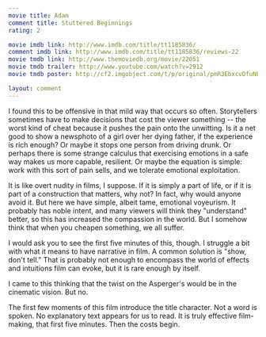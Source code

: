 ```yaml
---
movie title: Adam
comment title: Stuttered Beginnings
rating: 2

movie imdb link: http://www.imdb.com/title/tt1185836/
comment imdb link: http://www.imdb.com/title/tt1185836/reviews-22
movie tmdb link: http://www.themoviedb.org/movie/22051
movie tmdb trailer: http://www.youtube.com/watch?v=2912
movie tmdb poster: http://cf2.imgobject.com/t/p/original/pmR3EbxcvDfuNEAklzr96no91lV.jpg

layout: comment
---
```


I found this to be offensive in that mild way that occurs so often. Storytellers sometimes have to make decisions that cost the viewer something -- the worst kind of cheat because it pushes the pain onto the unwitting. Is it a net good to show a newsphoto of a girl over her dying father, if the experience is rich enough? Or maybe it stops one person from driving drunk. Or perhaps there is some strange calculus that exercising emotions in a safe way makes us more capable, resilient. Or maybe the equation is simple: work with this sort of pain sells, and we tolerate emotional exploitation.

It is like overt nudity in films, I suppose. If it is simply a part of life, or if it is part of a construction that matters, why not? In fact, why would anyone avoid it. But here we have simple, albeit tame, emotional voyeurism. It probably has noble intent, and many viewers will think they "understand" better, so this has increased the compassion in the world. But I somehow think that when you cheapen something, we all suffer.

I would ask you to see the first five minutes of this, though. I struggle a bit with what it means to have narrative in film. A common solution is "show, don't tell." That is probably not enough to encompass the world of effects and intuitions film can evoke, but it is rare enough by itself. 

I came to this thinking that the twist on the Asperger's would be in the cinematic vision. But no. 

The first few moments of this film introduce the title character. Not a word is spoken. No explanatory text appears for us to read. It is truly effective film-making, that first five minutes. Then the costs begin.